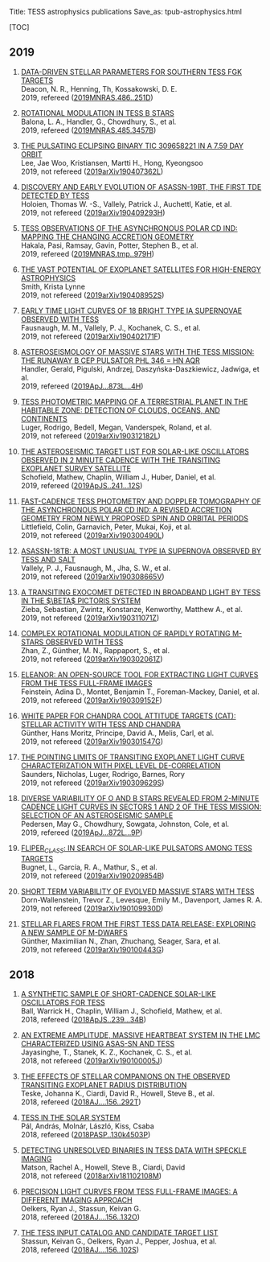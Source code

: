 Title: TESS astrophysics publications
Save_as: tpub-astrophysics.html

[TOC]


2019
----

1. [DATA-DRIVEN STELLAR PARAMETERS FOR SOUTHERN TESS FGK TARGETS](http://adsabs.harvard.edu/abs/2019MNRAS.486..251D)  
Deacon, N. R., Henning, Th, Kossakowski, D. E.    
2019, refereed ([2019MNRAS.486..251D](http://adsabs.harvard.edu/abs/2019MNRAS.486..251D))  

2. [ROTATIONAL MODULATION IN TESS B STARS](http://adsabs.harvard.edu/abs/2019MNRAS.485.3457B)  
Balona, L. A., Handler, G., Chowdhury, S., et al.    
2019, refereed ([2019MNRAS.485.3457B](http://adsabs.harvard.edu/abs/2019MNRAS.485.3457B))  

3. [THE PULSATING ECLIPSING BINARY TIC 309658221 IN A 7.59 DAY ORBIT](http://adsabs.harvard.edu/abs/2019arXiv190407362L)  
Lee, Jae Woo, Kristiansen, Martti H., Hong, Kyeongsoo    
2019, not refereed ([2019arXiv190407362L](http://adsabs.harvard.edu/abs/2019arXiv190407362L))  

4. [DISCOVERY AND EARLY EVOLUTION OF ASASSN-19BT, THE FIRST TDE DETECTED BY TESS](http://adsabs.harvard.edu/abs/2019arXiv190409293H)  
Holoien, Thomas W. -S., Vallely, Patrick J., Auchettl, Katie, et al.    
2019, not refereed ([2019arXiv190409293H](http://adsabs.harvard.edu/abs/2019arXiv190409293H))  

5. [TESS OBSERVATIONS OF THE ASYNCHRONOUS POLAR CD IND: MAPPING THE CHANGING ACCRETION GEOMETRY](http://adsabs.harvard.edu/abs/2019MNRAS.tmp..979H)  
Hakala, Pasi, Ramsay, Gavin, Potter, Stephen B., et al.    
2019, refereed ([2019MNRAS.tmp..979H](http://adsabs.harvard.edu/abs/2019MNRAS.tmp..979H))  

6. [THE VAST POTENTIAL OF EXOPLANET SATELLITES FOR HIGH-ENERGY ASTROPHYSICS](http://adsabs.harvard.edu/abs/2019arXiv190408952S)  
Smith, Krista Lynne    
2019, not refereed ([2019arXiv190408952S](http://adsabs.harvard.edu/abs/2019arXiv190408952S))  

7. [EARLY TIME LIGHT CURVES OF 18 BRIGHT TYPE IA SUPERNOVAE OBSERVED WITH TESS](http://adsabs.harvard.edu/abs/2019arXiv190402171F)  
Fausnaugh, M. M., Vallely, P. J., Kochanek, C. S., et al.    
2019, not refereed ([2019arXiv190402171F](http://adsabs.harvard.edu/abs/2019arXiv190402171F))  

8. [ASTEROSEISMOLOGY OF MASSIVE STARS WITH THE TESS MISSION: THE RUNAWAY Β CEP PULSATOR PHL 346 = HN AQR](http://adsabs.harvard.edu/abs/2019ApJ...873L...4H)  
Handler, Gerald, Pigulski, Andrzej, Daszyńska-Daszkiewicz, Jadwiga, et al.    
2019, refereed ([2019ApJ...873L...4H](http://adsabs.harvard.edu/abs/2019ApJ...873L...4H))  

9. [TESS PHOTOMETRIC MAPPING OF A TERRESTRIAL PLANET IN THE HABITABLE ZONE: DETECTION OF CLOUDS, OCEANS, AND CONTINENTS](http://adsabs.harvard.edu/abs/2019arXiv190312182L)  
Luger, Rodrigo, Bedell, Megan, Vanderspek, Roland, et al.    
2019, not refereed ([2019arXiv190312182L](http://adsabs.harvard.edu/abs/2019arXiv190312182L))  

10. [THE ASTEROSEISMIC TARGET LIST FOR SOLAR-LIKE OSCILLATORS OBSERVED IN 2 MINUTE CADENCE WITH THE TRANSITING EXOPLANET SURVEY SATELLITE](http://adsabs.harvard.edu/abs/2019ApJS..241...12S)  
Schofield, Mathew, Chaplin, William J., Huber, Daniel, et al.    
2019, refereed ([2019ApJS..241...12S](http://adsabs.harvard.edu/abs/2019ApJS..241...12S))  

11. [FAST-CADENCE TESS PHOTOMETRY AND DOPPLER TOMOGRAPHY OF THE ASYNCHRONOUS POLAR CD IND: A REVISED ACCRETION GEOMETRY FROM NEWLY PROPOSED SPIN AND ORBITAL PERIODS](http://adsabs.harvard.edu/abs/2019arXiv190300490L)  
Littlefield, Colin, Garnavich, Peter, Mukai, Koji, et al.    
2019, not refereed ([2019arXiv190300490L](http://adsabs.harvard.edu/abs/2019arXiv190300490L))  

12. [ASASSN-18TB: A MOST UNUSUAL TYPE IA SUPERNOVA OBSERVED BY TESS AND SALT](http://adsabs.harvard.edu/abs/2019arXiv190308665V)  
Vallely, P. J., Fausnaugh, M., Jha, S. W., et al.    
2019, not refereed ([2019arXiv190308665V](http://adsabs.harvard.edu/abs/2019arXiv190308665V))  

13. [A TRANSITING EXOCOMET DETECTED IN BROADBAND LIGHT BY TESS IN THE $\BETA$ PICTORIS SYSTEM](http://adsabs.harvard.edu/abs/2019arXiv190311071Z)  
Zieba, Sebastian, Zwintz, Konstanze, Kenworthy, Matthew A., et al.    
2019, not refereed ([2019arXiv190311071Z](http://adsabs.harvard.edu/abs/2019arXiv190311071Z))  

14. [COMPLEX ROTATIONAL MODULATION OF RAPIDLY ROTATING M-STARS OBSERVED WITH TESS](http://adsabs.harvard.edu/abs/2019arXiv190302061Z)  
Zhan, Z., Günther, M. N., Rappaport, S., et al.    
2019, not refereed ([2019arXiv190302061Z](http://adsabs.harvard.edu/abs/2019arXiv190302061Z))  

15. [ELEANOR: AN OPEN-SOURCE TOOL FOR EXTRACTING LIGHT CURVES FROM THE TESS FULL-FRAME IMAGES](http://adsabs.harvard.edu/abs/2019arXiv190309152F)  
Feinstein, Adina D., Montet, Benjamin T., Foreman-Mackey, Daniel, et al.    
2019, not refereed ([2019arXiv190309152F](http://adsabs.harvard.edu/abs/2019arXiv190309152F))  

16. [WHITE PAPER FOR CHANDRA COOL ATTITUDE TARGETS (CAT): STELLAR ACTIVITY WITH TESS AND CHANDRA](http://adsabs.harvard.edu/abs/2019arXiv190301547G)  
Günther, Hans Moritz, Principe, David A., Melis, Carl, et al.    
2019, not refereed ([2019arXiv190301547G](http://adsabs.harvard.edu/abs/2019arXiv190301547G))  

17. [THE POINTING LIMITS OF TRANSITING EXOPLANET LIGHT CURVE CHARACTERIZATION WITH PIXEL LEVEL DE-CORRELATION](http://adsabs.harvard.edu/abs/2019arXiv190309629S)  
Saunders, Nicholas, Luger, Rodrigo, Barnes, Rory    
2019, not refereed ([2019arXiv190309629S](http://adsabs.harvard.edu/abs/2019arXiv190309629S))  

18. [DIVERSE VARIABILITY OF O AND B STARS REVEALED FROM 2-MINUTE CADENCE LIGHT CURVES IN SECTORS 1 AND 2 OF THE TESS MISSION: SELECTION OF AN ASTEROSEISMIC SAMPLE](http://adsabs.harvard.edu/abs/2019ApJ...872L...9P)  
Pedersen, May G., Chowdhury, Sowgata, Johnston, Cole, et al.    
2019, refereed ([2019ApJ...872L...9P](http://adsabs.harvard.edu/abs/2019ApJ...872L...9P))  

19. [FLIPER$_{CLASS}$: IN SEARCH OF SOLAR-LIKE PULSATORS AMONG TESS TARGETS](http://adsabs.harvard.edu/abs/2019arXiv190209854B)  
Bugnet, L., García, R. A., Mathur, S., et al.    
2019, not refereed ([2019arXiv190209854B](http://adsabs.harvard.edu/abs/2019arXiv190209854B))  

20. [SHORT TERM VARIABILITY OF EVOLVED MASSIVE STARS WITH TESS](http://adsabs.harvard.edu/abs/2019arXiv190109930D)  
Dorn-Wallenstein, Trevor Z., Levesque, Emily M., Davenport, James R. A.    
2019, not refereed ([2019arXiv190109930D](http://adsabs.harvard.edu/abs/2019arXiv190109930D))  

21. [STELLAR FLARES FROM THE FIRST TESS DATA RELEASE: EXPLORING A NEW SAMPLE OF M-DWARFS](http://adsabs.harvard.edu/abs/2019arXiv190100443G)  
Günther, Maximilian N., Zhan, Zhuchang, Seager, Sara, et al.    
2019, not refereed ([2019arXiv190100443G](http://adsabs.harvard.edu/abs/2019arXiv190100443G))  


2018
----

1. [A SYNTHETIC SAMPLE OF SHORT-CADENCE SOLAR-LIKE OSCILLATORS FOR TESS](http://adsabs.harvard.edu/abs/2018ApJS..239...34B)  
Ball, Warrick H., Chaplin, William J., Schofield, Mathew, et al.    
2018, refereed ([2018ApJS..239...34B](http://adsabs.harvard.edu/abs/2018ApJS..239...34B))  

2. [AN EXTREME AMPLITUDE, MASSIVE HEARTBEAT SYSTEM IN THE LMC CHARACTERIZED USING ASAS-SN AND TESS](http://adsabs.harvard.edu/abs/2019arXiv190100005J)  
Jayasinghe, T., Stanek, K. Z., Kochanek, C. S., et al.    
2018, not refereed ([2019arXiv190100005J](http://adsabs.harvard.edu/abs/2019arXiv190100005J))  

3. [THE EFFECTS OF STELLAR COMPANIONS ON THE OBSERVED TRANSITING EXOPLANET RADIUS DISTRIBUTION](http://adsabs.harvard.edu/abs/2018AJ....156..292T)  
Teske, Johanna K., Ciardi, David R., Howell, Steve B., et al.    
2018, refereed ([2018AJ....156..292T](http://adsabs.harvard.edu/abs/2018AJ....156..292T))  

4. [TESS IN THE SOLAR SYSTEM](http://adsabs.harvard.edu/abs/2018PASP..130k4503P)  
Pál, András, Molnár, László, Kiss, Csaba    
2018, refereed ([2018PASP..130k4503P](http://adsabs.harvard.edu/abs/2018PASP..130k4503P))  

5. [DETECTING UNRESOLVED BINARIES IN TESS DATA WITH SPECKLE IMAGING](http://adsabs.harvard.edu/abs/2018arXiv181102108M)  
Matson, Rachel A., Howell, Steve B., Ciardi, David    
2018, not refereed ([2018arXiv181102108M](http://adsabs.harvard.edu/abs/2018arXiv181102108M))  

6. [PRECISION LIGHT CURVES FROM TESS FULL-FRAME IMAGES: A DIFFERENT IMAGING APPROACH](http://adsabs.harvard.edu/abs/2018AJ....156..132O)  
Oelkers, Ryan J., Stassun, Keivan G.    
2018, refereed ([2018AJ....156..132O](http://adsabs.harvard.edu/abs/2018AJ....156..132O))  

7. [THE TESS INPUT CATALOG AND CANDIDATE TARGET LIST](http://adsabs.harvard.edu/abs/2018AJ....156..102S)  
Stassun, Keivan G., Oelkers, Ryan J., Pepper, Joshua, et al.    
2018, refereed ([2018AJ....156..102S](http://adsabs.harvard.edu/abs/2018AJ....156..102S))  
